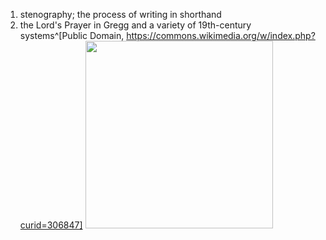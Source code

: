 1. stenography; the process of writing in shorthand
2. the Lord's Prayer in Gregg and a variety of 19th-century systems^[Public Domain, https://commons.wikimedia.org/w/index.php?curid=306847]
   <img src="https://upload.wikimedia.org/wikipedia/commons/e/ef/Eclectic_shorthand_by_cross.png" width="300" />